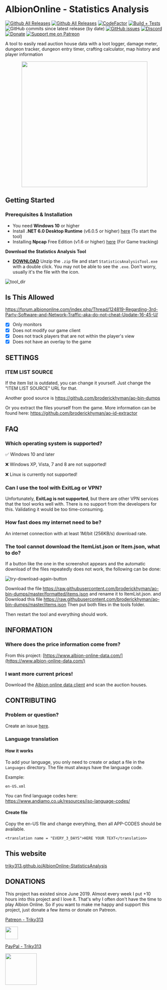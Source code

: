 AlbionOnline - Statistics Analysis
===================
[![Github All Releases](https://img.shields.io/github/v/release/Triky313/AlbionOnline-StatisticsAnalysis)](https://github.com/Triky313/AlbionOnline-StatisticsAnalysis/releases)
[![Github All Releases](https://img.shields.io/github/downloads/Triky313/AlbionOnline-StatisticsAnalysis/total.svg)](https://github.com/Triky313/AlbionOnline-StatisticsAnalysis/releases) 
[![CodeFactor](https://www.codefactor.io/repository/github/triky313/albiononline-statisticsanalysis/badge/main)](https://www.codefactor.io/repository/github/triky313/albiononline-statisticsanalysis/overview/main)
[![Build + Tests](https://github.com/Triky313/AlbionOnline-StatisticsAnalysis/actions/workflows/build-and-unit-tests.yml/badge.svg)](https://github.com/Triky313/AlbionOnline-StatisticsAnalysis/actions/workflows/dotnet-desktop.yml)
![GitHub commits since latest release (by date)](https://img.shields.io/github/commits-since/Triky313/AlbionOnline-StatisticsAnalysis/latest?color=AF3B7F)
[![GitHub issues](https://img.shields.io/github/issues/Triky313/AlbionOnline-StatisticsAnalysis)](https://github.com/Triky313/AlbionOnline-StatisticsAnalysis/issues)
[![Discord](https://img.shields.io/discord/772406813438115891?color=%237289da&label=Discord&logo=discord&logoColor=%237289da&style=flat)](https://discord.gg/Wv5RWehbrU)
[![Donate](https://img.shields.io/badge/paypal-donate-1e477a)](https://www.paypal.com/donate/?hosted_button_id=N6T3CWXYNGHKC)
[![Support me on Patreon](https://img.shields.io/endpoint.svg?url=https%3A%2F%2Fshieldsio-patreon.vercel.app%2Fapi%3Fusername%3DTriky313%26type%3Dpatrons&style=flat)](https://patreon.com/Triky313)

A tool to easily read auction house data with a loot logger, damage meter, dungeon tracker, dungeon entry timer, crafting calculator, map history and player information

<p align="center" align='right'>
  <img src="https://user-images.githubusercontent.com/14247773/147143464-c36d0cba-dddb-4b34-bd2e-11e3f65e3289.png" data-canonical-src="https://user-images.githubusercontent.com/14247773/147143464-c36d0cba-dddb-4b34-bd2e-11e3f65e3289.png" width="400" height="400" />
</p>

## Getting Started

### Prerequisites & Installation
- You need **Windows 10** or higher
- Install **.NET 6.0 Desktop Runtime** (v6.0.5 or higher) [here](https://dotnet.microsoft.com/en-us/download/dotnet/thank-you/runtime-desktop-6.0.5-windows-x64-installer) (To start the tool)
- Installing **Npcap** Free Edition (v1.6 or higher) [here](https://npcap.com/#download) (For Game tracking)

**Download the Statistics Analysis Tool**
- [**DOWNLOAD**](https://github.com/Triky313/AlbionOnline-StatisticsAnalysis/releases/download/v5.14.2/StatisticsAnalysis-AlbionOnline-v5.14.2-x64.zip)
Unzip the `.zip` file and start `StatisticsAnalysisTool.exe` with a double click. You may not be able to see the `.exe`. Don't worry, usually it's the file with the icon.

![tool_dir](https://user-images.githubusercontent.com/14247773/170473306-4dcc629e-384e-41b2-ada8-657cabe1b472.png)


## Is This Allowed
https://forum.albiononline.com/index.php/Thread/124819-Regarding-3rd-Party-Software-and-Network-Traffic-aka-do-not-cheat-Update-16-45-U/

- [x] Only monitors
- [x] Does not modify our game client
- [x] Does not track players that are not within the player's view
- [x] Does not have an overlay to the game

## SETTINGS 

### ITEM LIST SOURCE
If the item list is outdated, you can change it yourself. Just change the "ITEM LIST SOURCE" URL for that. 

Another good source is https://github.com/broderickhyman/ao-bin-dumps

Or you extract the files yourself from the game. More information can be found here: https://github.com/broderickhyman/ao-id-extractor


## FAQ
### Which operating system is supported?
✅ Windows 10 and later

❌ Windows XP, Vista, 7 and 8 are not supported!

❌ Linux is currently not supported!

### Can I use the tool with ExitLag or VPN?
Unfortunately, **ExitLag is not supported**, but there are other VPN services that the tool works well with. There is no support from the developers for this. Validating it would be too time-consuming.

### How fast does my internet need to be?
An internet connection with at least 1M/bit (256KB/s) download rate.

### The tool cannot download the ItemList.json or Item.json, what to do?
If a button like the one in the screenshot appears and the automatic download of the files repeatedly does not work, the following can be done:

![try-download-again-button](https://user-images.githubusercontent.com/14247773/170475039-3739e5cd-5d02-41bf-a77d-f58290de75a3.png)

Download the file https://raw.githubusercontent.com/broderickhyman/ao-bin-dumps/master/formatted/items.json and rename it to ItemList.json.
and
Download this file https://raw.githubusercontent.com/broderickhyman/ao-bin-dumps/master/items.json 
Then put both files in the tools folder.

Then restart the tool and everything should work.


## INFORMATION

### Where does the price information come from?
From this project: [https://www.albion-online-data.com/](https://www.albion-online-data.com/)

### I want more current prices!
Download the [Albion online data client](https://www.albion-online-data.com/) and scan the auction houses.


## CONTRIBUTING

### Problem or question?
Create an issue [here](https://github.com/Triky313/AlbionOnline-StatisticsAnalysis/issues).

### Language translation

#### How it works
To add your language, you only need to create or adapt a file in the `Languages` directory.
The file must always have the language code. 

Example:
```
en-US.xml
```

You can find language codes here: https://www.andiamo.co.uk/resources/iso-language-codes/

#### Create file
Copy the en-US file and change everything, then all APP-CODES should be available. 
```
<translation name = "EVERY_3_DAYS">HERE YOUR TEXT</translation>
```

## This website
[triky313.github.io/AlbionOnline-StatisticsAnalysis](https://triky313.github.io/AlbionOnline-StatisticsAnalysis/)

## DONATIONS
This project has existed since June 2019. Almost every week I put +10 hours into this project and I love it. That's why I often don't have the time to play Albion Online. So if you want to make me happy and support this project, just donate a few items or donate on Patreon.

[Patreon - Triky313](https://www.patreon.com/triky313)

<img src="https://user-images.githubusercontent.com/14247773/166248069-3211a206-b475-4e83-860b-e5c51b9554bf.png" data-canonical-src="https://www.patreon.com/triky313" width="40" height="40" />

[PayPal - Triky313](https://www.paypal.com/donate/?hosted_button_id=N6T3CWXYNGHKC)

<img src="https://user-images.githubusercontent.com/14247773/201472890-33a0ed70-7ef8-4804-aa84-46f0a84f3168.png" width="100" height="100" />
